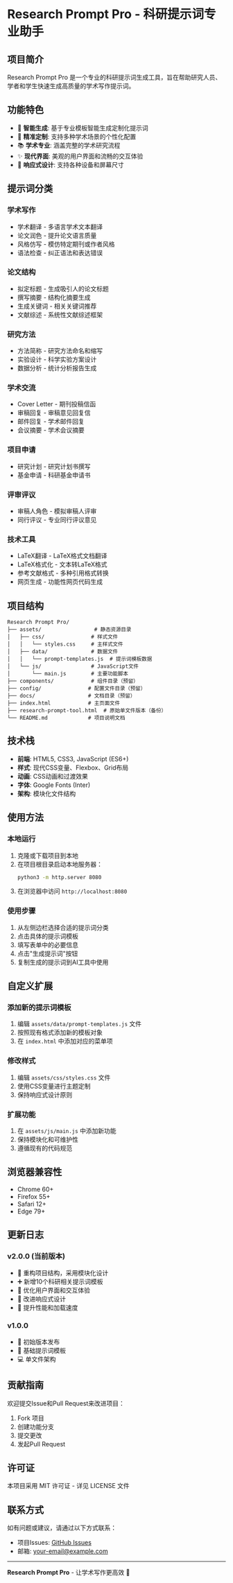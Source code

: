 # Research Prompt Pro - 科研提示词专业助手

## 项目简介

Research Prompt Pro 是一个专业的科研提示词生成工具，旨在帮助研究人员、学者和学生快速生成高质量的学术写作提示词。

## 功能特色

- 🚀 **智能生成**: 基于专业模板智能生成定制化提示词
- 🎯 **精准定制**: 支持多种学术场景的个性化配置
- 📚 **学术专业**: 涵盖完整的学术研究流程
- ✨ **现代界面**: 美观的用户界面和流畅的交互体验
- 📱 **响应式设计**: 支持各种设备和屏幕尺寸

## 提示词分类

### 学术写作
- 学术翻译 - 多语言学术文本翻译
- 论文润色 - 提升论文语言质量
- 风格仿写 - 模仿特定期刊或作者风格
- 语法检查 - 纠正语法和表达错误

### 论文结构
- 拟定标题 - 生成吸引人的论文标题
- 撰写摘要 - 结构化摘要生成
- 生成关键词 - 相关关键词推荐
- 文献综述 - 系统性文献综述框架

### 研究方法
- 方法简称 - 研究方法命名和缩写
- 实验设计 - 科学实验方案设计
- 数据分析 - 统计分析报告生成

### 学术交流
- Cover Letter - 期刊投稿信函
- 审稿回复 - 审稿意见回复信
- 邮件回复 - 学术邮件回复
- 会议摘要 - 学术会议摘要

### 项目申请
- 研究计划 - 研究计划书撰写
- 基金申请 - 科研基金申请书

### 评审评议
- 审稿人角色 - 模拟审稿人评审
- 同行评议 - 专业同行评议意见

### 技术工具
- LaTeX翻译 - LaTeX格式文档翻译
- LaTeX格式化 - 文本转LaTeX格式
- 参考文献格式 - 多种引用格式转换
- 网页生成 - 功能性网页代码生成

## 项目结构

```
Research Prompt Pro/
├── assets/                 # 静态资源目录
│   ├── css/               # 样式文件
│   │   └── styles.css     # 主样式文件
│   ├── data/              # 数据文件
│   │   └── prompt-templates.js  # 提示词模板数据
│   └── js/                # JavaScript文件
│       └── main.js        # 主要功能脚本
├── components/            # 组件目录（预留）
├── config/               # 配置文件目录（预留）
├── docs/                 # 文档目录（预留）
├── index.html            # 主页面文件
├── research-prompt-tool.html  # 原始单文件版本（备份）
└── README.md             # 项目说明文档
```

## 技术栈

- **前端**: HTML5, CSS3, JavaScript (ES6+)
- **样式**: 现代CSS变量、Flexbox、Grid布局
- **动画**: CSS动画和过渡效果
- **字体**: Google Fonts (Inter)
- **架构**: 模块化文件结构

## 使用方法

### 本地运行

1. 克隆或下载项目到本地
2. 在项目根目录启动本地服务器：
   ```bash
   python3 -m http.server 8080
   ```
3. 在浏览器中访问 `http://localhost:8080`

### 使用步骤

1. 从左侧边栏选择合适的提示词分类
2. 点击具体的提示词模板
3. 填写表单中的必要信息
4. 点击"生成提示词"按钮
5. 复制生成的提示词到AI工具中使用

## 自定义扩展

### 添加新的提示词模板

1. 编辑 `assets/data/prompt-templates.js` 文件
2. 按照现有格式添加新的模板对象
3. 在 `index.html` 中添加对应的菜单项

### 修改样式

1. 编辑 `assets/css/styles.css` 文件
2. 使用CSS变量进行主题定制
3. 保持响应式设计原则

### 扩展功能

1. 在 `assets/js/main.js` 中添加新功能
2. 保持模块化和可维护性
3. 遵循现有的代码规范

## 浏览器兼容性

- Chrome 60+
- Firefox 55+
- Safari 12+
- Edge 79+

## 更新日志

### v2.0.0 (当前版本)
- 🔄 重构项目结构，采用模块化设计
- ➕ 新增10个科研相关提示词模板
- 🎨 优化用户界面和交互体验
- 📱 改进响应式设计
- 🚀 提升性能和加载速度

### v1.0.0
- 🎉 初始版本发布
- 📝 基础提示词模板
- 💻 单文件架构

## 贡献指南

欢迎提交Issue和Pull Request来改进项目：

1. Fork 项目
2. 创建功能分支
3. 提交更改
4. 发起Pull Request

## 许可证

本项目采用 MIT 许可证 - 详见 LICENSE 文件

## 联系方式

如有问题或建议，请通过以下方式联系：

- 项目Issues: [GitHub Issues](https://github.com/your-repo/research-prompt-pro/issues)
- 邮箱: your-email@example.com

---

**Research Prompt Pro** - 让学术写作更高效 🚀